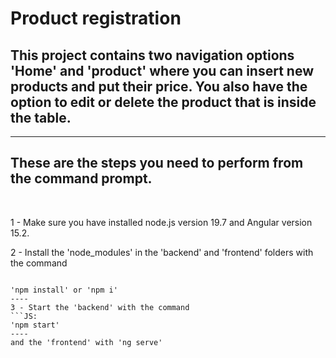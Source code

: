 # Product registration   


## This project contains two navigation options 'Home' and 'product' where you can insert new products and put their price. You also have the option to edit or delete the product that is inside the table.


---
## These are the steps you need to perform from the command prompt. 
<br>


1 -  Make sure you have installed node.js version 19.7 and Angular version 15.2.

2 - Install the 'node_modules' in the 'backend' and 'frontend' folders with the command 
```JS:

'npm install' or 'npm i'
----
3 - Start the 'backend' with the command 
```JS:
'npm start' 
----
and the 'frontend' with 'ng serve'


